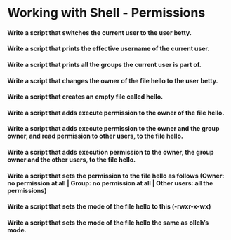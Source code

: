 # Working with Shell - Permissions
#### Write a script that switches the current user to the user betty.
#### Write a script that prints the effective username of the current user.
#### Write a script that prints all the groups the current user is part of.
#### Write a script that changes the owner of the file hello to the user betty.
#### Write a script that creates an empty file called hello.
#### Write a script that adds execute permission to the owner of the file hello.
#### Write a script that adds execute permission to the owner and the group owner, and read permission to other users, to the file hello.
#### Write a script that adds execution permission to the owner, the group owner and the other users, to the file hello.
#### Write a script that sets the permission to the file hello as follows (Owner: no permission at all | Group: no permission at all | Other users: all the permissions)
#### Write a script that sets the mode of the file hello to this (-rwxr-x-wx)
#### Write a script that sets the mode of the file hello the same as olleh’s mode.
